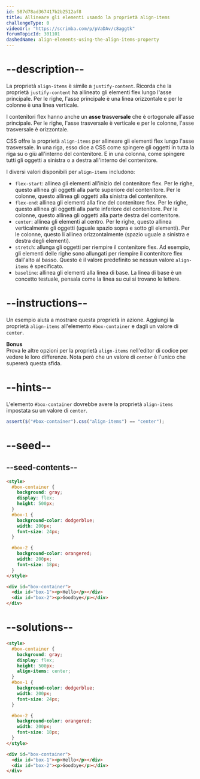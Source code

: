 ```yaml
---
id: 587d78ad367417b2b2512af8
title: Allineare gli elementi usando la proprietà align-items
challengeType: 0
videoUrl: "https://scrimba.com/p/pVaDAv/c8aggtk"
forumTopicId: 301101
dashedName: align-elements-using-the-align-items-property
---
```


# --description--

La proprietà `align-items` è simile a `justify-content`. Ricorda che la proprietà `justify-content` ha allineato gli elementi flex lungo l'asse principale. Per le righe, l'asse principale è una linea orizzontale e per le colonne è una linea verticale.

I contenitori flex hanno anche un **asse trasversale** che è ortogonale all'asse principale. Per le righe, l'asse trasversale è verticale e per le colonne, l'asse trasversale è orizzontale.

CSS offre la proprietà `align-items` per allineare gli elementi flex lungo l'asse trasversale. In una riga, esso dice a CSS come spingere gli oggetti in tutta la riga su o giù all'interno del contenitore. E in una colonna, come spingere tutti gli oggetti a sinistra o a destra all'interno del contenitore.

I diversi valori disponibili per `align-items` includono:

<ul><li><code>flex-start</code>: allinea gli elementi all'inizio del contenitore flex. Per le righe, questo allinea gli oggetti alla parte superiore del contenitore. Per le colonne, questo allinea gli oggetti alla sinistra del contenitore.</li><li><code>flex-end</code>: allinea gli elementi alla fine del contenitore flex. Per le righe, questo allinea gli oggetti alla parte inferiore del contenitore. Per le colonne, questo allinea gli oggetti alla parte destra del contenitore.</li><li><code>center</code>: allinea gli elementi al centro. Per le righe, questo allinea verticalmente gli oggetti (uguale spazio sopra e sotto gli elementi). Per le colonne, questo li allinea orizzontalmente (spazio uguale a sinistra e destra degli elementi).</li><li><code>stretch</code>: allunga gli oggetti per riempire il contenitore flex. Ad esempio, gli elementi delle righe sono allungati per riempire il contenitore flex dall'alto al basso. Questo è il valore predefinito se nessun valore <code>align-items</code> è specificato.</li><li><code>baseline</code>: allinea gli elementi alla linea di base. La linea di base è un concetto testuale, pensala come la linea su cui si trovano le lettere.</li></ul>

# --instructions--

Un esempio aiuta a mostrare questa proprietà in azione. Aggiungi la proprietà `align-items` all'elemento `#box-container` e dagli un valore di `center`.

**Bonus**  
Prova le altre opzioni per la proprietà `align-items` nell'editor di codice per vedere le loro differenze. Nota però che un valore di `center` è l'unico che supererà questa sfida.

# --hints--

L'elemento `#box-container` dovrebbe avere la proprietà `align-items` impostata su un valore di `center`.

```js
assert($("#box-container").css("align-items") == "center");
```

# --seed--

## --seed-contents--

```html
<style>
  #box-container {
    background: gray;
    display: flex;
    height: 500px;
  }
  #box-1 {
    background-color: dodgerblue;
    width: 200px;
    font-size: 24px;
  }

  #box-2 {
    background-color: orangered;
    width: 200px;
    font-size: 18px;
  }
</style>

<div id="box-container">
  <div id="box-1"><p>Hello</p></div>
  <div id="box-2"><p>Goodbye</p></div>
</div>
```

# --solutions--

```html
<style>
  #box-container {
    background: gray;
    display: flex;
    height: 500px;
    align-items: center;
  }
  #box-1 {
    background-color: dodgerblue;
    width: 200px;
    font-size: 24px;
  }

  #box-2 {
    background-color: orangered;
    width: 200px;
    font-size: 18px;
  }
</style>

<div id="box-container">
  <div id="box-1"><p>Hello</p></div>
  <div id="box-2"><p>Goodbye</p></div>
</div>
```
